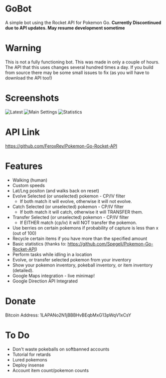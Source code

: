 # GoBot
A simple bot using the Rocket API for Pokemon Go.
**Currently Discontinued due to API updates. May resume development sometime**

# Warning
This is not a fully functioning bot. This was made in only a couple of hours. The API that this uses changes several hundred times a day.
If you build from source there may be some small issues to fix (as you will have to download the API too!)

# Screenshots
![Latest](http://i.imgur.com/exz22XW.gif)
![Main Settings](http://i.imgur.com/O5XTB2R.png)
![Statistics](http://i.imgur.com/fmS38kZ.png)

# API Link 
https://github.com/FeroxRev/Pokemon-Go-Rocket-API

# Features
- Walking (human)
- Custom speeds
- Lat/Lng positon (and walks back on reset)
- Evolve Selected (or unselected) pokemon - CP/IV filter
  - If both match it will evolve, otherwise it will not evolve.
- Catch Selected (or unselected) pokemon - CP/IV filter
  - If both match it will catch, otherwise it will TRANSFER them.
- Transfer Selected (or unselected) pokemon - CP/IV filter
  - If EITHER match (cp/iv) it will NOT transfer the pokemon.
- Use berries on certain pokemons if probability of capture is less than x (out of 100)
- Recycle certain items if you have more than the specified amount
- Basic statistics (thanks to: https://github.com/Spegeli/Pokemon-Go-Rocket-API)
- Perform tasks while idling in a location
- Evolve, or transfer selected pokemon from your inventory
- Show your pokemon inventory, pokeball inventory, or item inventory (detailed).
- Google Maps integration - live minimap!
- Google Direction API Integrated

# Donate
Bitcoin Address: 1LAPANo2N1jBBBHvBEqbMxG13pWqV1xCsY


# To Do
- Don't waste pokeballs on softbanned accounts
- Tutorial for retards
- Lured pokemons
- Deploy insense
- Account item count/pokemon counts
